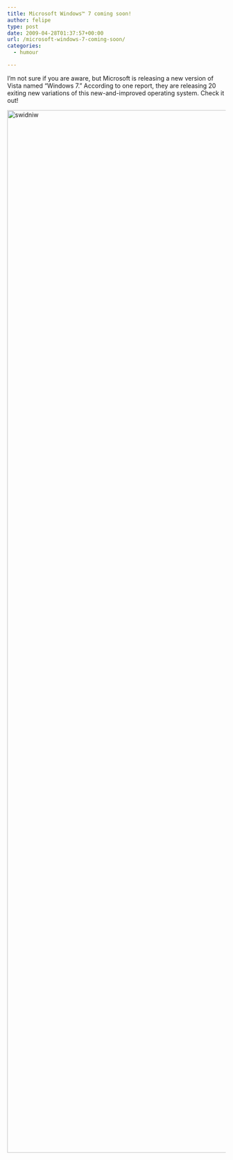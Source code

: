 ```yaml
---
title: Microsoft Windows™ 7 coming soon!
author: felipe
type: post
date: 2009-04-28T01:37:57+00:00
url: /microsoft-windows-7-coming-soon/
categories:
  - humour

---
```

I&#8217;m not sure if you are aware, but Microsoft is releasing a new version of Vista named &#8220;Windows 7.&#8221; According to one report, they are releasing 20 exiting new variations of this new-and-improved operating system. Check it out!

[<img class="aligncenter size-full wp-image-284" title="swidniw" src="/wp-content/uploads/2009/05/swidniw.png" alt="swidniw" width="520" height="2400" srcset="/wp-content/uploads/2009/05/swidniw.png 520w, /wp-content/uploads/2009/05/swidniw-65x300.png 65w" sizes="(max-width: 520px) 100vw, 520px" />][1]

 [1]: /wp-content/uploads/2009/05/swidniw.png